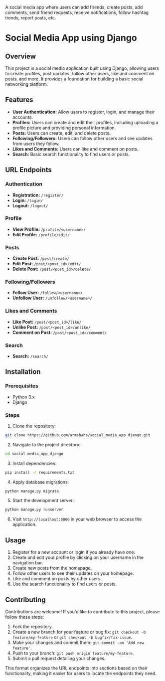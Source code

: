 A social media app where users can add friends, create posts, add comments, send friend requests, receive notifications, follow hashtag trends, report posts, etc.

# Social Media App using Django

## Overview

This project is a social media application built using Django, allowing users to create profiles, post updates, follow other users, like and comment on posts, and more. It provides a foundation for building a basic social networking platform.

## Features

- **User Authentication:** Allow users to register, login, and manage their accounts.
- **Profiles:** Users can create and edit their profiles, including uploading a profile picture and providing personal information.
- **Posts:** Users can create, edit, and delete posts.
- **Following/Followers:** Users can follow other users and see updates from users they follow.
- **Likes and Comments:** Users can like and comment on posts.
- **Search:** Basic search functionality to find users or posts.


## URL Endpoints

### Authentication

- **Registration:** `/register/`
- **Login:** `/login/`
- **Logout:** `/logout/`

### Profile

- **View Profile:** `/profile/<username>/`
- **Edit Profile:** `/profile/edit/`

### Posts

- **Create Post:** `/post/create/`
- **Edit Post:** `/post/<post_id>/edit/`
- **Delete Post:** `/post/<post_id>/delete/`

### Following/Followers

- **Follow User:** `/follow/<username>/`
- **Unfollow User:** `/unfollow/<username>/`

### Likes and Comments

- **Like Post:** `/post/<post_id>/like/`
- **Unlike Post:** `/post/<post_id>/unlike/`
- **Comment on Post:** `/post/<post_id>/comment/`

### Search

- **Search:** `/search/`

## Installation

### Prerequisites

- Python 3.x
- Django

### Steps

1. Clone the repository:

```bash
git clone https://github.com/armshahs/social_media_app_django.git
```

2. Navigate to the project directory:

```bash
cd social_media_app_django
```

3. Install dependencies:

```bash
pip install -r requirements.txt
```

4. Apply database migrations:

```bash
python manage.py migrate
```

5. Start the development server:

```bash
python manage.py runserver
```

6. Visit `http://localhost:8000` in your web browser to access the application.


## Usage

1. Register for a new account or login if you already have one.
2. Create and edit your profile by clicking on your username in the navigation bar.
3. Create new posts from the homepage.
4. Follow other users to see their updates on your homepage.
5. Like and comment on posts by other users.
6. Use the search functionality to find users or posts.

## Contributing

Contributions are welcome! If you'd like to contribute to this project, please follow these steps:

1. Fork the repository.
2. Create a new branch for your feature or bug fix: `git checkout -b feature/my-feature` or `git checkout -b bugfix/fix-issue`.
3. Make your changes and commit them: `git commit -am 'Add new feature'`.
4. Push to your branch: `git push origin feature/my-feature`.
5. Submit a pull request detailing your changes.

This format organizes the URL endpoints into sections based on their functionality, making it easier for users to locate the endpoints they need.
